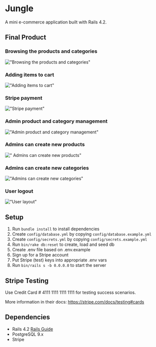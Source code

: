 # Jungle

A mini e-commerce application built with Rails 4.2.

## Final Product

### Browsing the products and categories
!["Browsing the products and categories"]()

### Adding items to cart
!["Adding items to cart"]()

### Stripe payment
!["Stripe payment"]()

### Admin product and category management
!["Admin product and category management"]()

### Admins can create new products
![" Admins can create new products"]()

### Admins can create new categories
!["Admins can create new categories"]()

### User logout
!["User layout"]()


## Setup

1. Run `bundle install` to install dependencies
2. Create `config/database.yml` by copying `config/database.example.yml`
3. Create `config/secrets.yml` by copying `config/secrets.example.yml`
4. Run `bin/rake db:reset` to create, load and seed db
5. Create .env file based on .env.example
6. Sign up for a Stripe account
7. Put Stripe (test) keys into appropriate .env vars
8. Run `bin/rails s -b 0.0.0.0` to start the server

## Stripe Testing

Use Credit Card # 4111 1111 1111 1111 for testing success scenarios.

More information in their docs: <https://stripe.com/docs/testing#cards>

## Dependencies

* Rails 4.2 [Rails Guide](http://guides.rubyonrails.org/v4.2/)
* PostgreSQL 9.x
* Stripe
